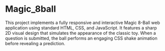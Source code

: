 # Magic_8ball
This project implements a fully responsive and interactive Magic 8-Ball web application using standard HTML, CSS, and JavaScript. It features a sharp 2D visual design that simulates the appearance of the classic toy. When a question is submitted, the ball performs an engaging CSS shake animation before revealing a prediction.

